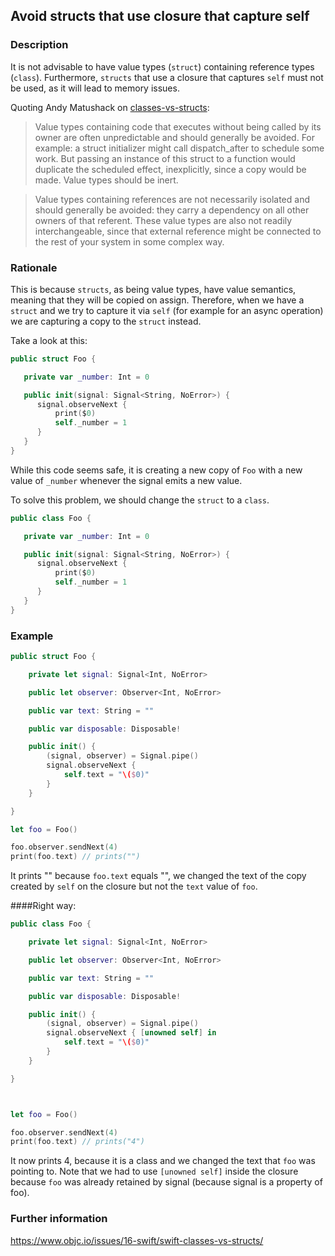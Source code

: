## Avoid structs that use closure that capture self

### Description

It is not advisable to have value types (`struct`) containing reference types (`class`). Furthermore, `structs` that use a closure that captures `self` must not be used, as it will lead to memory issues.

Quoting Andy Matushack on [classes-vs-structs](https://www.objc.io/issues/16-swift/swift-classes-vs-structs/):

> Value types containing code that executes without being called by its owner are often unpredictable and should generally be avoided. For example: a struct initializer might call dispatch_after to schedule some work. But passing an instance of this struct to a function would duplicate the scheduled effect, inexplicitly, since a copy would be made. Value types should be inert.

> Value types containing references are not necessarily isolated and should generally be avoided: they carry a dependency on all other owners of that referent. These value types are also not readily interchangeable, since that external reference might be connected to the rest of your system in some complex way.

### Rationale

This is because `structs`, as being value types, have value semantics, meaning that they will be copied on assign. Therefore, when we have a `struct` and we try to capture it via `self` (for example for an async operation) we are capturing a copy to the `struct` instead.

Take a look at this:

```swift
public struct Foo {

   private var _number: Int = 0

   public init(signal: Signal<String, NoError>) {
      signal.observeNext {
          print($0)
          self._number = 1
      }
   }
}
```
While this code seems safe, it is creating a new copy of `Foo` with a new value of `_number` whenever the signal emits a new value.

To solve this problem, we should change the `struct` to a `class`.

```swift
public class Foo {

   private var _number: Int = 0

   public init(signal: Signal<String, NoError>) {
      signal.observeNext {
          print($0)
          self._number = 1
      }
   }
}
```

### Example

```swift
public struct Foo {

    private let signal: Signal<Int, NoError>

    public let observer: Observer<Int, NoError>

    public var text: String = ""

    public var disposable: Disposable!

    public init() {
        (signal, observer) = Signal.pipe()
        signal.observeNext {
            self.text = "\($0)"
        }
    }

}

let foo = Foo()

foo.observer.sendNext(4)
print(foo.text) // prints("")
```
It prints "" because `foo.text` equals "", we changed the text of the copy created by `self` on the closure but not the `text` value of `foo`.

####Right way:

```swift
public class Foo {

    private let signal: Signal<Int, NoError>

    public let observer: Observer<Int, NoError>

    public var text: String = ""

    public var disposable: Disposable!

    public init() {
        (signal, observer) = Signal.pipe()
        signal.observeNext { [unowned self] in
            self.text = "\($0)"
        }
    }

}



let foo = Foo()

foo.observer.sendNext(4)
print(foo.text) // prints("4")
```

It now prints 4, because it is a class and we changed the text that `foo` was pointing to. Note that we had to use `[unowned self]` inside the closure because `foo` was already retained by signal (because signal is a property of foo).

### Further information

https://www.objc.io/issues/16-swift/swift-classes-vs-structs/